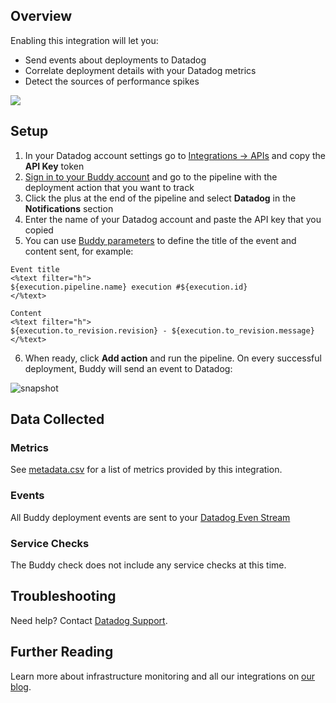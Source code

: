 ## Overview

Enabling this integration will let you:

*   Send events about deployments to Datadog
*   Correlate deployment details with your Datadog metrics
*   Detect the sources of performance spikes

![](https://raw.githubusercontent.com/DataDog/integrations-extras/master/buddy/images/datadog-integration.png)

## Setup

1.  In your Datadog account settings go to [Integrations -> APIs](https://app.datadoghq.com/account/settings#api) and copy the **API Key** token
2.  [Sign in to your Buddy account](https://app.buddy.works/login) and go to the pipeline with the deployment action that you want to track
3.  Click the plus at the end of the pipeline and select **Datadog** in the **Notifications** section
4.  Enter the name of your Datadog account and paste the API key that you copied
5.  You can use [Buddy parameters](https://buddy.works/knowledge/deployments/what-parameters-buddy-use) to define the title of the event and content sent, for example:

```
Event title
<%text filter="h">
${execution.pipeline.name} execution #${execution.id}
</%text>

Content
<%text filter="h">
${execution.to_revision.revision} - ${execution.to_revision.message}
</%text>
```

6.  When ready, click **Add action** and run the pipeline. On every successful deployment, Buddy will send an event to Datadog:

![snapshot](https://raw.githubusercontent.com/DataDog/integrations-extras/master/buddy/images/snapshot.png)

## Data Collected
### Metrics
See [metadata.csv](https://github.com/DataDog/integrations-extras/blob/master/buddy/metadata.csv) for a list of metrics provided by this integration.

### Events
All Buddy deployment events are sent to your [Datadog Even Stream](https://docs.datadoghq.com/graphing/event_stream/)

### Service Checks
The Buddy check does not include any service checks at this time.

## Troubleshooting
Need help? Contact [Datadog Support](http://docs.datadoghq.com/help/).

## Further Reading

Learn more about infrastructure monitoring and all our integrations on [our blog](https://www.datadoghq.com/blog/).
